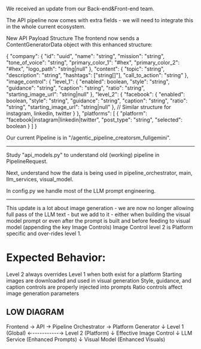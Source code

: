 We received an update from our Back-end&Front-end team.

The API pipeline now comes with extra fields - we will need to integrate this in the whole current ecosystem.

New API Payload Structure
The frontend now sends a ContentGeneratorData object with this enhanced structure:


{
  "company": {
    "id": "uuid",
    "name": "string",
    "mission": "string", 
    "tone_of_voice": "string",
    "primary_color_1": "#hex",
    "primary_color_2": "#hex",
    "logo_path": "string|null"
  },
  "content": {
    "topic": "string",
    "description": "string", 
    "hashtags": ["string[]"],
    "call_to_action": "string"
  },
  "image_control": {
    "level_1": {
      "enabled": boolean,
      "style": "string",
      "guidance": "string", 
      "caption": "string",
      "ratio": "string",
      "starting_image_url": "string|null"
    },
    "level_2": {
      "facebook": {
        "enabled": boolean,
        "style": "string",
        "guidance": "string",
        "caption": "string", 
        "ratio": "string",
        "starting_image_url": "string|null"
      },
      // Similar structure for instagram, linkedin, twitter
    }
  },
  "platforms": [
    {
      "platform": "facebook|instagram|linkedin|twitter",
      "post_type": "string",
      "selected": boolean
    }
  ]
}



Our current Pipeline is in "/agentic_pipeline_creatorsm_fullgemini".

---

Study "api_models.py" to understand old (working) pipeline in PipelineRequest.

Next, understand how the data is being used in pipeline_orchestrator, main, llm_services, visual_model.

In config.py we handle most of the LLM prompt engineering.


---- 


This update is a lot about image generation - we are now no longer allowing full pass of the LLM text - but we add to it - either when building the visual model prompt or even after the prompt is built and before feeding to visual model (appending the key Image Controls)
Image Control level 2 is Platform specific and over-rides level 1.


# Expected Behavior:
Level 2 always overrides Level 1 when both exist for a platform
Starting images are downloaded and used in visual generation
Style, guidance, and caption controls are properly injected into prompts
Ratio controls affect image generation parameters





## LOW DIAGRAM
Frontend → API → Pipeline Orchestrator → Platform Generator
                                      ↓
    Level 1 (Global) ←-----------→ Level 2 (Platform)
                                      ↓
                            Effective Image Control
                                      ↓
                            LLM Service (Enhanced Prompts)
                                      ↓
                            Visual Model (Enhanced Visuals)


                            